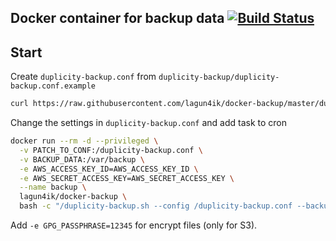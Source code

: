 Docker container for backup data [![Build Status](https://travis-ci.org/lagun4ik/docker-backup.svg?branch=master)](https://travis-ci.org/lagun4ik/docker-backup)
-------------

## Start

Create `duplicity-backup.conf` from `duplicity-backup/duplicity-backup.conf.example`

```bash
curl https://raw.githubusercontent.com/lagun4ik/docker-backup/master/duplicity-backup/duplicity-backup.conf.example -o duplicity-backup.conf
```

Change the settings in `duplicity-backup.conf` and add task to cron

```bash
docker run --rm -d --privileged \
  -v PATCH_TO_CONF:/duplicity-backup.conf \
  -v BACKUP_DATA:/var/backup \
  -e AWS_ACCESS_KEY_ID=AWS_ACCESS_KEY_ID \
  -e AWS_SECRET_ACCESS_KEY=AWS_SECRET_ACCESS_KEY \
  --name backup \
  lagun4ik/docker-backup \
  bash -c "/duplicity-backup.sh --config /duplicity-backup.conf --backup"
```

Add `-e GPG_PASSPHRASE=12345` for encrypt files (only for S3).
